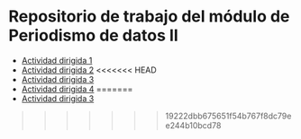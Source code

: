 # Repositorio de trabajo del módulo de Periodismo de datos II


 
- [Actividad dirigida 1](ad1.md)
- [Actividad dirigida 2](ad2.md) 
<<<<<<< HEAD
- [Actividad dirigida 3](ad3.md)
- [Actividad dirigida 4](ad4.md)
=======
- [Actividad dirigida 3](ad3.ipynb)
>>>>>>> 19222dbb675651f54b767f8dc79ee244b10bcd78
